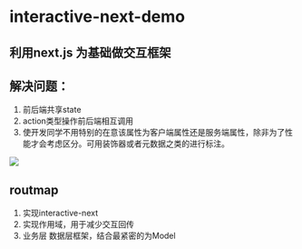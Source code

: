 # interactive-next-demo
## 利用next.js 为基础做交互框架

## 解决问题：

1. 前后端共享state
2. action类型操作前后端相互调用
3. 使开发同学不用特别的在意该属性为客户端属性还是服务端属性，除非为了性能才会考虑区分。可用装饰器或者元数据之类的进行标注。


<img src="/happybang/interactive-next-demo/blob/master/Xnip2019-01-24_00-32-29.jpg?raw=true" />

## routmap

1. 实现interactive-next
2. 实现作用域，用于减少交互回传
3. 业务层 数据层框架，结合最紧密的为Model
